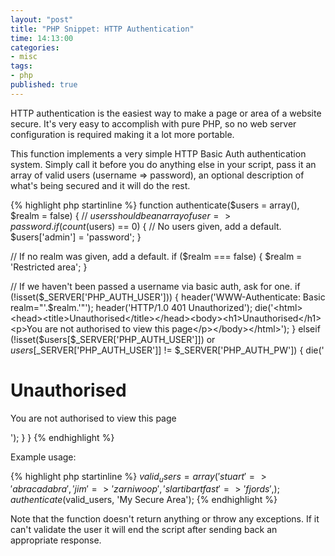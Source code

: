 ```yaml
---
layout: "post"
title: "PHP Snippet: HTTP Authentication"
time: 14:13:00
categories:
- misc
tags:
- php
published: true
---
```


HTTP authentication is the easiest way to make a page or area of a website secure. It's very easy to accomplish with pure PHP, so no web server configuration is required making it a lot more portable.

This function implements a very simple HTTP Basic Auth authentication system. Simply call it before you do anything else in your script, pass it an array of valid users (username => password), an optional description of what's being secured and it will do the rest.

{% highlight php startinline %}
function authenticate($users = array(), $realm = false)
{
  // $users should be an array of user => password.
  if (count($users) == 0) {
    // No users given, add a default.
    $users['admin'] = 'password';
  }

  // If no realm was given, add a default.
  if ($realm === false) {
    $realm = 'Restricted area';
  }

  // If we haven't been passed a username via basic auth, ask for one.
  if (!isset($_SERVER['PHP_AUTH_USER'])) {
    header('WWW-Authenticate: Basic realm="'.$realm.'"');
    header('HTTP/1.0 401 Unauthorized');
    die('<html><head><title>Unauthorised</title></head><body><h1>Unauthorised</h1><p>You are not authorised to view this page</p></body></html>');
  } elseif (!isset($users[$_SERVER['PHP_AUTH_USER']]) or $users[$_SERVER['PHP_AUTH_USER']] != $_SERVER['PHP_AUTH_PW']) {
    die('<html><head><title>Unauthorised</title></head><body><h1>Unauthorised</h1><p>You are not authorised to view this page</p></body></html>');
  }
}
{% endhighlight %}

Example usage:

{% highlight php startinline %}
$valid_users = array(
    'stuart' => 'abracadabra',
    'jim' => 'zarniwoop',
    'slartibartfast' => 'fjords',
  );
authenticate($valid_users, 'My Secure Area');
{% endhighlight %}

Note that the function doesn't return anything or throw any exceptions. If it can't validate the user it will end the script after sending back an appropriate response.
